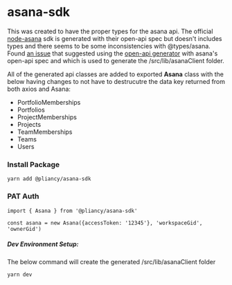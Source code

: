 # asana-sdk



This was created to have the proper types for the asana api. The official [node-asana](https://github.com/Asana/node-asana) sdk is generated with their open-api spec but doesn't includes types and there seems to be some inconsistencies with  @types/asana. Found [an issue](https://github.com/Asana/node-asana/issues/244) that suggested using the [open-api generator](https://github.com/OpenAPITools/openapi-generator-cli) with asana's open-api spec and which is used to generate the /src/lib/asanaClient folder. 

All of the generated api classes are added to exported **Asana** class with the below having changes to not have to destrucutre the data key returned from both axios and Asana:

- PortfolioMemberships
- Portfolios
- ProjectMemberships
- Projects
- TeamMemberships
- Teams
- Users

### Install Package

```
yarn add @pliancy/asana-sdk
```



### PAT Auth

```
import { Asana } from '@pliancy/asana-sdk'

const asana = new Asana({accessToken: '12345'}, 'workspaceGid', 'ownerGid')
```



##### Dev Environment Setup:

The below command will create the generated /src/lib/asanaClient folder

```
yarn dev
```







